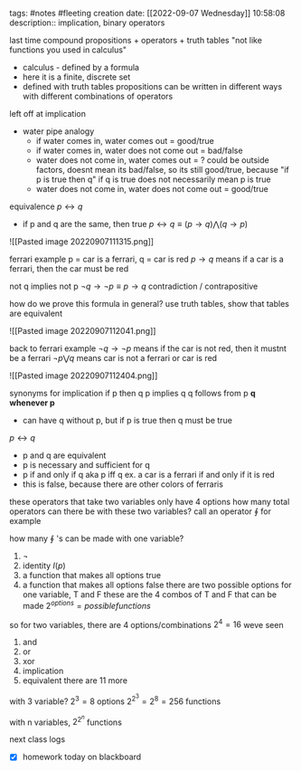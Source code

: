 tags: #notes #fleeting
creation date: [[2022-09-07 Wednesday]] 10:58:08
description:: implication, binary operators

last time
compound propositions + operators + truth tables
"not like functions you used in calculus"
- calculus - defined by a formula
- here it is a finite, discrete set
- defined with truth tables
propositions can be written in different ways with different combinations of operators

left off at implication
- water pipe analogy
	- if water comes in, water comes out = good/true
	- if water comes in, water does not come out = bad/false
	- water does not come in, water comes out = ? could be outside factors, doesnt mean its bad/false, so its still good/true, because "if p is true then q" if q is true does not necessarily mean p is true
	- water does not come in, water does not come out = good/true

equivalence $p \leftrightarrow q$
- if p and q are the same, then true
$p \leftrightarrow q \equiv (p \rightarrow q) \bigwedge (q \rightarrow p)$

![[Pasted image 20220907111315.png]]

ferrari example
p = car is a ferrari, q = car is red
$p \rightarrow q$ means if a car is a ferrari, then the car must be red

not q implies not p
$\neg q \rightarrow \neg p \equiv p \rightarrow q$
contradiction / contrapositive

how do we prove this formula in general?
use truth tables, show that tables are equivalent

![[Pasted image 20220907112041.png]]

back to ferrari example
$\neg q \rightarrow \neg p$ means if the car is not red, then it mustnt be a ferrari
$\neg p \bigvee q$ means car is not a ferrari or car is red

![[Pasted image 20220907112404.png]]

synonyms for implication
if p then q
p implies q
q follows from p
**q whenever p**
- can have q without p, but if p is true then q must be true


$p \leftrightarrow q$
- p and q are equivalent
- p is necessary and sufficient for q
- p if and only if q aka p iff q
ex. a car is a ferrari if and only if it is red
- this is false, because there are other colors of ferraris


these operators that take two variables only have 4 options
how many total operators can there be with these two variables?
call an operator $\oint$ for example

how many $\oint$ 's can be made with one variable?
1. $\neg$
2. identity $I(p)$
3. a function that makes all options true
4. a function that makes all options false
there are two possible options for one variable, T and F
these are the 4 combos of T and F that can be made
$2^{options} = possible functions$

so for two variables, there are 4 options/combinations
$2^4 = 16$
weve seen
1. and
2. or 
3. xor
4. implication
5. equivalent
there are 11 more

with 3 variable?
$2^3 = 8$ options
$2^{2^3} = 2^8 = 256$ functions

with n variables, $2^{2^n}$ functions

next class logs
- [x] homework today on blackboard